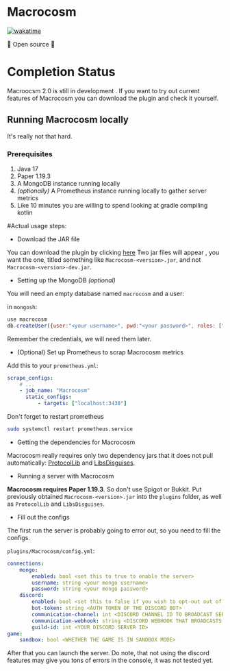 # Macrocosm
[![wakatime](https://wakatime.com/badge/user/4f3de2e1-f9cb-4480-9047-74ecccf9f9c0/project/9b9055db-2125-49ba-ab9e-ae424a54a0af.svg)](https://wakatime.com/badge/user/4f3de2e1-f9cb-4480-9047-74ecccf9f9c0/project/9b9055db-2125-49ba-ab9e-ae424a54a0af)

🎉 Open source 🎉

# Completion Status
Macroocsm 2.0 is still in development . If you want to try out current features of Macrocosm you can download the plugin and check it yourself.

## Running Macrocosm locally
It's really not that hard.


### Prerequisites
1. Java 17
2. Paper 1.19.3
3. A MongoDB instance running locally
4. *(optionally)* A Prometheus instance running locally to gather server metrics
5. Like 10 minutes you are willing to spend looking at gradle compiling kotlin

#Actual usage steps:

* Download the JAR file

You can download the plugin by clicking [here](https://github.com/ItzzInvincible/Macrocosm-2.0/releases/tag/latest)
Two jar files will appear , you want the one, titled something like `Macrocosm-<version>.jar`, and not `Macrocosm-<version>-dev.jar`.

* Setting up the MongoDB *(optional)*

You will need an empty database named `macrocosm` and a user:

in `mongosh`:
```js
use macrocosm
db.createUser({user:"<your username>", pwd:"<your password>", roles: ["dbOwner"]})
```

Remember the credentials, we will need them later.

* (Optional) Set up Prometheus to scrap Macrocosm metrics

Add this to your `prometheus.yml`:

```yml
scrape_configs:
    # ...
    - job_name: "Macrocosm"
      static_configs:
          - targets: ["localhost:3438"]
```

Don't forget to restart prometheus

```bash
sudo systemctl restart prometheus.service
```

* Getting the dependencies for Macrocosm

Macrocosm really requires only two dependency jars that it does not pull automatically: [ProtocolLib](https://github.com/dmulloy2/ProtocolLib) and [LibsDisguises](https://github.com/libraryaddict/LibsDisguises).

* Running a server with Macrocosm

**Macrocosm requires Paper 1.19.3**. So don't use Spigot or Bukkit.
Put previously obtained `Macrocosm-<version>.jar` into the `plugins` folder, as well as `ProtocolLib` and `LibsDisguises`.

* Fill out the configs

The first run the server is probably going to error out, so you need to fill the configs.

`plugins/Macrocosm/config.yml`:
```yaml
connections:
    mongo:
        enabled: bool <set this to true to enable the server>
        username: string <your mongo username>
        password: string <your mongo password>
    discord:
        enabled: bool <set this to false if you wish to opt-out out of discord, otherwise true>
        bot-token: string <AUTH TOKEN OF THE DISCORD BOT>
        communication-channel: int <DISCORD CHANNEL ID TO BROADCAST SERVER CHAT (optional)>
        communication-webhook: string <DISCORD WEBHOOK THAT BROADCASTS THE SERVER CHAT (optional)>
        guild-id: int <YOUR DISCORD SERVER ID>
game:
    sandbox: bool <WHETHER THE GAME IS IN SANDBOX MODE> 
```

After that you can launch the server. Do note, that not using the discord features may give you tons of errors in the console, it was not tested yet.
